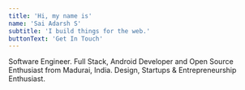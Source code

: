 ```yaml
---
title: 'Hi, my name is'
name: 'Sai Adarsh S'
subtitle: 'I build things for the web.'
buttonText: 'Get In Touch'
---
```


Software Engineer. Full Stack, Android Developer and Open Source Enthusiast from Madurai, India. Design, Startups & Entrepreneurship Enthusiast.